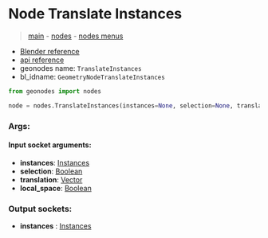 # Node Translate Instances

> [main](../structure.md) - [nodes](nodes.md) - [nodes menus](nodes_menus.md)

- [Blender reference](https://docs.blender.org/manual/en/latest/modeling/geometry_nodes/instances/translate_instances.html)
- [api reference](https://docs.blender.org/api/current/bpy.types.GeometryNodeTranslateInstances.html)
- geonodes name: `TranslateInstances`
- bl_idname: `GeometryNodeTranslateInstances`

```python
from geonodes import nodes

node = nodes.TranslateInstances(instances=None, selection=None, translation=None, local_space=None)
```

### Args:

#### Input socket arguments:

- **instances**: [Instances](Instances.md)
- **selection**: [Boolean](Boolean.md)
- **translation**: [Vector](Vector.md)
- **local_space**: [Boolean](Boolean.md)

### Output sockets:

- **instances** : [Instances](Instances.md)

